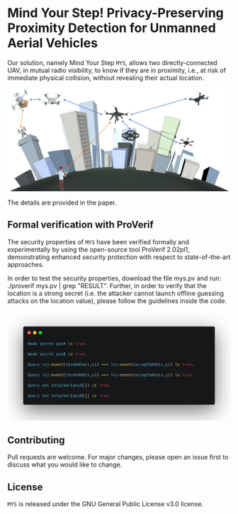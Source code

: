 # Mind Your Step! Privacy-Preserving Proximity Detection for Unmanned Aerial Vehicles

Our solution, namely Mind Your Step ``MYS``, allows two directly-connected UAV, in mutual radio visibility, to know if they are in proximity, i.e., at risk of immediate physical collision, without revealing their actual location.

<p align="center">
  <img src="./figures/scenario_mys.png" alt="MYS" width="900">
</p>

The details are provided in the paper.

## Formal verification with ProVerif
The security properties of ``MYS`` have been verified formally and experimentally by using the open-source tool ProVerif 2.02pl1, demonstrating enhanced security protection with respect to state-of-the-art approaches.

In order to test the security properties, download the file mys.pv and run: ./proverif mys.pv | grep "RESULT". Further, in order to verify that the location is a strong secret (i.e. the attacker cannot launch offline guessing attacks on the location value), please follow the guidelines inside the code.

<p align="center">
  <img src="./figures/proverif.png" alt="MYS" width="800">
</p>

## Contributing
Pull requests are welcome. For major changes, please open an issue first to discuss what you would like to change.

## License
``MYS`` is released under the GNU General Public License v3.0 license.
